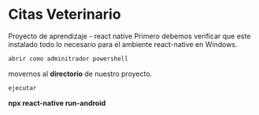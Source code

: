 # Citas Veterinario

Proyecto de aprendizaje - react native
Primero debemos verificar que este instalado todo lo necesario para el ambiente react-native en Windows.

```bash
abrir como adminitrador powershell
```
movernos al **directorio** de nuestro proyecto.

```bash
ejecutar
```
**npx react-native run-android**
